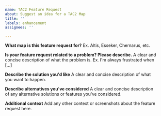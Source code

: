 ```yaml
---
name: TAC2 Feature Request
about: Suggest an idea for a TAC2 Map
title: ''
labels: enhancement
assignees: ''

---
```


**What map is this feature request for?**
Ex. Altis, Esseker, Chernarus, etc.

**Is your feature request related to a problem? Please describe.**
A clear and concise description of what the problem is. Ex. I'm always frustrated when [...]

**Describe the solution you'd like**
A clear and concise description of what you want to happen.

**Describe alternatives you've considered**
A clear and concise description of any alternative solutions or features you've considered.

**Additional context**
Add any other context or screenshots about the feature request here.
